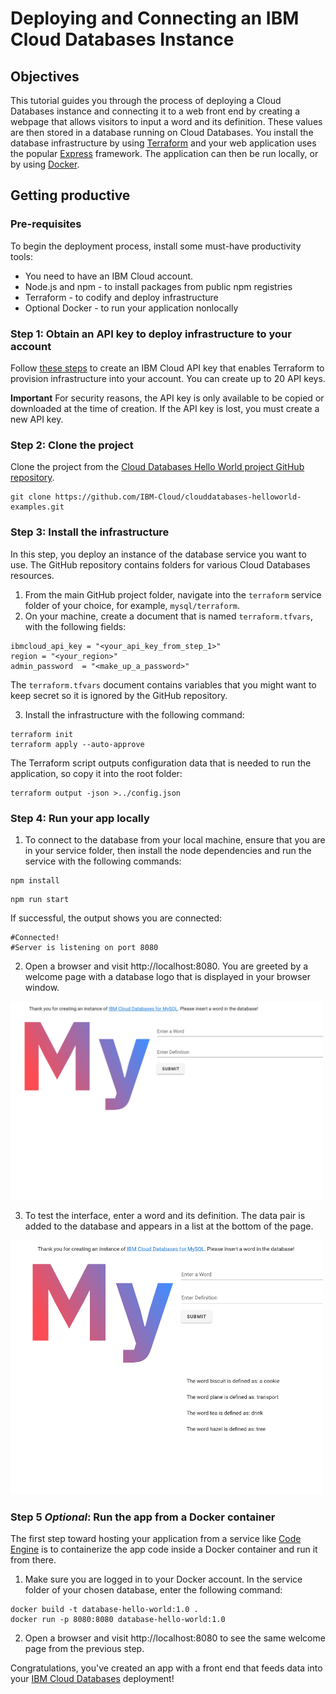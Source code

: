 # Deploying and Connecting an IBM Cloud Databases Instance

## Objectives

This tutorial guides you through the process of deploying a Cloud Databases instance and connecting it to a web front end by creating a webpage that allows visitors to input a word and its definition. These values are then stored in a database running on Cloud Databases. You install the database infrastructure by using [Terraform](https://www.terraform.io/) and your web application uses the popular [Express](https://www.terraform.io/) framework. The application can then be run locally, or by using [Docker](https://www.docker.com/).

## Getting productive

### Pre-requisites

To begin the deployment process, install some must-have productivity tools:

- You need to have an IBM Cloud account.
- Node.js and npm - to install packages from public npm registries
- Terraform - to codify and deploy infrastructure
- Optional Docker - to run your application nonlocally

### Step 1: Obtain an API key to deploy infrastructure to your account

Follow [these steps](https://cloud.ibm.com/docs/account?topic=account-userapikey&interface=ui#create_user_key) to create an IBM Cloud API key that enables Terraform to provision infrastructure into your account. You can create up to 20 API keys.

**Important** For security reasons, the API key is only available to be copied or downloaded at the time of creation. If the API key is lost, you must create a new API key.

### Step 2: Clone the project 

Clone the project from the [Cloud Databases Hello World project GitHub repository](https://github.com/IBM-Cloud/clouddatabases-helloworld-examples).

```
git clone https://github.com/IBM-Cloud/clouddatabases-helloworld-examples.git
```

### Step 3: Install the infrastructure

In this step, you deploy an instance of the database service you want to use. The GitHub repository contains folders for various Cloud Databases resources.
1. From the main GitHub project folder, navigate into the `terraform` service folder of your choice, for example, `mysql/terraform`.
2. On your machine, create a document that is named `terraform.tfvars`, with the following fields:
```
ibmcloud_api_key = "<your_api_key_from_step_1>"
region = "<your_region>"
admin_password  = "<make_up_a_password>"
```
The `terraform.tfvars` document contains variables that you might want to keep secret so it is ignored by the GitHub repository.

3. Install the infrastructure with the following command:
```
terraform init 
terraform apply --auto-approve
```
The Terraform script outputs configuration data that is needed to run the application, so copy it into the root folder:
```
terraform output -json >../config.json
```

### Step 4: Run your app locally

1. To connect to the database from your local machine, ensure that you are in your service folder, then install the node dependencies and run the service with the following commands:

```
npm install
```
```
npm run start
```
If successful, the output shows you are connected:
```
#Connected!
#Server is listening on port 8080
```
2. Open a browser and visit http://localhost:8080. You are greeted by a welcome page with a database logo that is displayed in your browser window.

<img src="assets/image.png" alt="homepage" width="500"/>

3. To test the interface, enter a word and its definition. The data pair is added to the database and appears in a list at the bottom of the page.

<img src="assets/list.png" alt="list" width="500"/>

<br>

### Step 5 *Optional*: Run the app from a Docker container

The first step toward hosting your application from a service like [Code Engine](https://www.ibm.com/cloud/code-engine) is to containerize the app code inside a Docker container and run it from there.

1. Make sure you are logged in to your Docker account. In the service folder of your chosen database, enter the following command:

```
docker build -t database-hello-world:1.0 . 
docker run -p 8080:8080 database-hello-world:1.0
```

2. Open a browser and visit http://localhost:8080 to see the same welcome page from the previous step.

Congratulations, you've created an app with a front end that feeds data into your [IBM Cloud Databases](https://www.ibm.com/cloud/databases) deployment!

